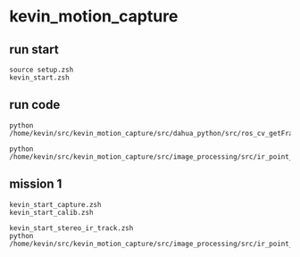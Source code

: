 # kevin_motion_capture

## run start
    source setup.zsh
    kevin_start.zsh

## run code
    python /home/kevin/src/kevin_motion_capture/src/dahua_python/src/ros_cv_getFrame.py

    python /home/kevin/src/kevin_motion_capture/src/image_processing/src/ir_point_record/stero_ir_track.py


## mission 1
    kevin_start_capture.zsh
    kevin_start_calib.zsh

    kevin_start_stereo_ir_track.zsh
    python /home/kevin/src/kevin_motion_capture/src/image_processing/src/ir_point_record/stero_ir_record.py